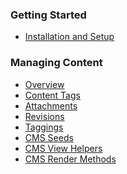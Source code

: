 ### Getting Started

* [Installation and Setup](https://github.com/comfy/comfortable-mexican-sofa/wiki/docs-installation-and-setup)

### Managing Content

* [Overview]()
* [Content Tags]()
* [Attachments]()
* [Revisions]()
* [Taggings]()
* [CMS Seeds]()
* [CMS View Helpers]()
* [CMS Render Methods]()
